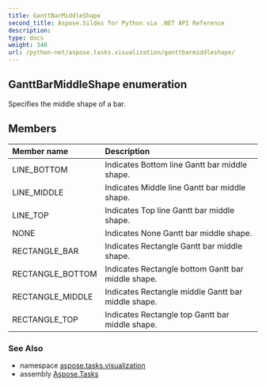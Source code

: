 ```yaml
---
title: GanttBarMiddleShape
second_title: Aspose.Sildes for Python via .NET API Reference
description: 
type: docs
weight: 340
url: /python-net/aspose.tasks.visualization/ganttbarmiddleshape/
---
```


## GanttBarMiddleShape enumeration

Specifies the middle shape of a bar.

## Members
| Member name | Description |
| :- | :- |
|LINE_BOTTOM|Indicates Bottom line Gantt bar middle shape.|
|LINE_MIDDLE|Indicates Middle line Gantt bar middle shape.|
|LINE_TOP|Indicates Top line Gantt bar middle shape.|
|NONE|Indicates None Gantt bar middle shape.|
|RECTANGLE_BAR|Indicates Rectangle Gantt bar middle shape.|
|RECTANGLE_BOTTOM|Indicates Rectangle bottom Gantt bar middle shape.|
|RECTANGLE_MIDDLE|Indicates Rectangle middle Gantt bar middle shape.|
|RECTANGLE_TOP|Indicates Rectangle top Gantt bar middle shape.|

### See Also

* namespace [aspose.tasks.visualization](/tasks/python-net/aspose.tasks.visualization/)
* assembly [Aspose.Tasks](/tasks/python-net/)

